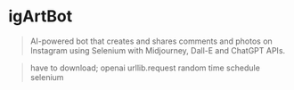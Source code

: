 # igArtBot
> AI-powered bot that creates and shares comments and photos on Instagram using Selenium with Midjourney, Dall-E and ChatGPT APIs.

> have to download;
openai
urllib.request
random
time
schedule
selenium
